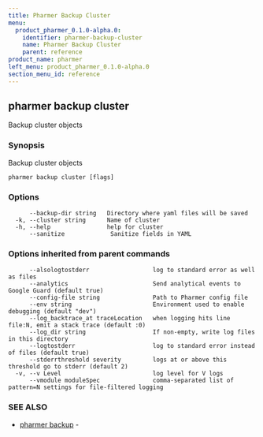 ```yaml
---
title: Pharmer Backup Cluster
menu:
  product_pharmer_0.1.0-alpha.0:
    identifier: pharmer-backup-cluster
    name: Pharmer Backup Cluster
    parent: reference
product_name: pharmer
left_menu: product_pharmer_0.1.0-alpha.0
section_menu_id: reference
---
```

## pharmer backup cluster

Backup cluster objects

### Synopsis


Backup cluster objects

```
pharmer backup cluster [flags]
```

### Options

```
      --backup-dir string   Directory where yaml files will be saved
  -k, --cluster string      Name of cluster
  -h, --help                help for cluster
      --sanitize             Sanitize fields in YAML
```

### Options inherited from parent commands

```
      --alsologtostderr                  log to standard error as well as files
      --analytics                        Send analytical events to Google Guard (default true)
      --config-file string               Path to Pharmer config file
      --env string                       Environment used to enable debugging (default "dev")
      --log_backtrace_at traceLocation   when logging hits line file:N, emit a stack trace (default :0)
      --log_dir string                   If non-empty, write log files in this directory
      --logtostderr                      log to standard error instead of files (default true)
      --stderrthreshold severity         logs at or above this threshold go to stderr (default 2)
  -v, --v Level                          log level for V logs
      --vmodule moduleSpec               comma-separated list of pattern=N settings for file-filtered logging
```

### SEE ALSO
* [pharmer backup](/docs/reference/pharmer_backup.md)	 - 

